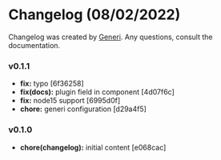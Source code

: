 # Changelog (08/02/2022)

Changelog was created by [Generi](https://github.com/Novout/generi). Any questions, consult the documentation.

### v0.1.1

* **fix:** typo [6f36258]
* **fix(docs):** plugin field in component [4d07f6c]
* **fix:** node15 support [6995d0f]
* **chore:** generi configuration [d29a4f5]

### v0.1.0

* **chore(changelog):** initial content [e068cac]
